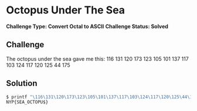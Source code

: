 # Octopus Under The Sea

**Challenge Type: Convert Octal to ASCII**
**Challenge Status: Solved**

## Challenge

The octopus under the sea gave me this: 116 131 120 173 123 105 101 137 117 103 124 117 120 125 44 175

## Solution

```bash
$ printf "\116\131\120\173\123\105\101\137\117\103\124\117\120\125\44\175"
NYP{SEA_OCTOPU$}
```
